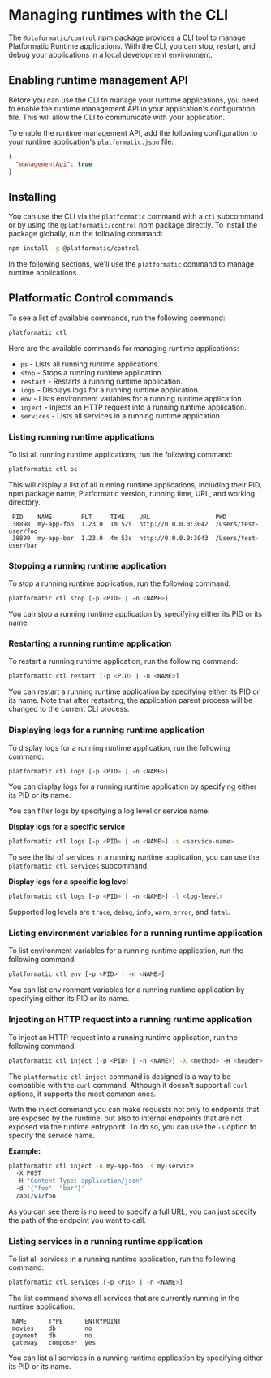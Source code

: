 # Managing runtimes with the CLI

The `@plaformatic/control` npm package provides a CLI tool to manage Platformatic Runtime applications.
With the CLI, you can stop, restart, and debug your applications in a local development environment.

## Enabling runtime management API

Before you can use the CLI to manage your runtime applications, you need to enable
the runtime management API in your application's configuration file. This will 
allow the CLI to communicate with your application.

To enable the runtime management API, add the following configuration to your runtime
application's `platformatic.json` file:

```json
{
  "managementApi": true
}
```

## Installing

You can use the CLI via the `platformatic` command with a `ctl` subcommand or 
by using the `@platformatic/control` npm package directly. To install the package
globally, run the following command:

```bash
npm install -g @platformatic/control
```

In the following sections, we'll use the `platformatic` command to manage runtime applications.

## Platformatic Control commands

To see a list of available commands, run the following command:

```bash
platformatic ctl
```

Here are the available commands for managing runtime applications:

- `ps` - Lists all running runtime applications.
- `stop` - Stops a running runtime application.
- `restart` - Restarts a running runtime application.
- `logs` - Displays logs for a running runtime application.
- `env` - Lists environment variables for a running runtime application.
- `inject` - Injects an HTTP request into a running runtime application.
- `services` - Lists all services in a running runtime application.

### Listing running runtime applications

To list all running runtime applications, run the following command:

```bash
platformatic ctl ps
```

This will display a list of all running runtime applications, including their PID,
npm package name, Platformatic version, running time, URL, and working directory.

```
 PID    NAME        PLT     TIME    URL                  PWD                                  
 38898  my-app-foo  1.23.0  1m 52s  http://0.0.0.0:3042  /Users/test-user/foo
 38899  my-app-bar  1.23.0  4m 53s  http://0.0.0.0:3043  /Users/test-user/bar
 ```

### Stopping a running runtime application

To stop a running runtime application, run the following command:

```bash
platformatic ctl stop [-p <PID> | -n <NAME>]
```

You can stop a running runtime application by specifying either its PID or its name.

### Restarting a running runtime application

To restart a running runtime application, run the following command:

```bash
platformatic ctl restart [-p <PID> | -n <NAME>]
```

You can restart a running runtime application by specifying either its PID or its name.
Note that after restarting, the application parent process will be changed to the
current CLI process.

### Displaying logs for a running runtime application

To display logs for a running runtime application, run the following command:

```bash
platformatic ctl logs [-p <PID> | -n <NAME>]
```

You can display logs for a running runtime application by specifying either its PID or its name.

You can filter logs by specifying a log level or service name:

__Display logs for a specific service__

```bash
platformatic ctl logs [-p <PID> | -n <NAME>] -s <service-name>
```

To see the list of services in a running runtime application, you can use the
`platformatic ctl services` subcommand.

__Display logs for a specific log level__

```bash
platformatic ctl logs [-p <PID> | -n <NAME>] -l <log-level>
```

Supported log levels are `trace`, `debug`, `info`, `warn`, `error`, and `fatal`.

### Listing environment variables for a running runtime application

To list environment variables for a running runtime application, run the following command:

```bash
platformatic ctl env [-p <PID> | -n <NAME>]
```

You can list environment variables for a running runtime application by specifying either its PID or its name.

### Injecting an HTTP request into a running runtime application

To inject an HTTP request into a running runtime application, run the following command:

```bash
platformatic ctl inject [-p <PID> | -n <NAME>] -X <method> -H <header> -d <data> <url>
```

The `platformatic ctl inject` command is designed is a way to be compatible with the `curl` command.
Although it doesn't support all `curl` options, it supports the most common ones.

With the inject command you can make requests not only to endpoints that are exposed by the runtime, but also to internal endpoints
that are not exposed via the runtime entrypoint. To do so, you can use the `-s` option to specify the service name.

__Example:__

```bash
platformatic ctl inject -n my-app-foo -s my-service
  -X POST
  -H "Content-Type: application/json"
  -d '{"foo": "bar"}'
  /api/v1/foo
```

As you can see there is no need to specify a full URL, you can just specify the path of the endpoint you want to call.

### Listing services in a running runtime application

To list all services in a running runtime application, run the following command:

```bash
platformatic ctl services [-p <PID> | -n <NAME>]
```

The list command shows all services that are currently running in the runtime application.

```
 NAME      TYPE      ENTRYPOINT        
 movies    db        no         
 payment   db        no         
 gateway   composer  yes
```

You can list all services in a running runtime application by specifying either its PID or its name.
